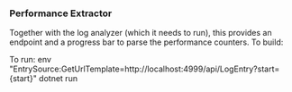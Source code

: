 ### Performance Extractor
Together with the log analyzer (which it needs to run), this provides
an endpoint and a progress bar to parse the performance counters. To build:

To run:
	env "EntrySource:GetUrlTemplate=http://localhost:4999/api/LogEntry?start={start}" dotnet run

